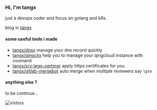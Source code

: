 ### Hi, I'm tangx

just a devops coder and focus on golang and k8s.

blog in [tangx](https://tangx.in/)

#### some useful tools i made

+ [tangx/dnsx](https://github.com/tangx/dnsx) manage your dns record quickly
+ [tangx/qingclix](https://github.com/tangx/qingclix) help you to manage your qingcloud instance with coomand
+ [tangx/srv-lego-certmgr](https://github.com/tangx/srv-lego-certmgr) apply https certificates for you.
+ [tangx/gitlab-mergebot](https://github.com/tangx/gitlab-mergebot) auto merge when multiple reviewers say `lgtm`

#### anything else ?

to be continue...

![vistors](https://visitor-badge.laobi.icu/badge?page_id=tangx)
